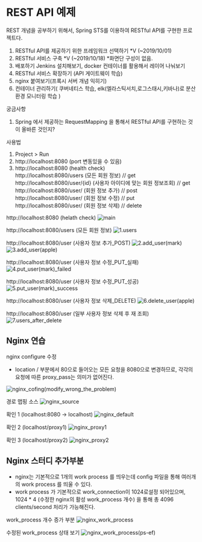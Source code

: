 # REST API 예제

REST 개념을 공부하기 위해서, Spring STS를 이용하여 RESTful API를 구현한 프로젝트다.


1. RESTful API를 제공하기 위한 프레임워크 선택하기 *V (~2019/10/01)
2. RESTful 서비스 구축 *V (~2019/10/18) *화면단 구성이 없음.
3. 배포하기 Jenkins 설치해보기, docker 컨테이너를 활용해서 레이어 나눠보기
4. RESTful 서비스 확장하기 (API 게이트웨이 학습)
5. nginx 붙여보기(프록시 서버 개념 익히기)
6. 컨테이너 관리하기( 쿠버네티스 학습, elk(엘라스틱서치,로그스태시,키바나)로 분산 환경 모니터링 학습 )


궁금사항
1. Spring 에서 제공하는 RequestMapping 을 통해서 RESTful API를 구현하는 것이 올바른 것인지?


사용법
1. Project > Run
2. http://localhost:8080 (port 변동있을 수 있음)
3. http://localhost:8080 (health check)  
   http://localhost:8080/users (모든 회원 정보) // get  
   http://localhost:8080/user/{id} (사용자 아이디에 맞는 회원 정보조회) // get  
   http://localhost:8080/user/ (회원 정보 추가) // post  
   http://localhost:8080/user/ (회원 정보 수정) // put  
   http://localhost:8080/user/ (회원 정보 삭제) // delete

http://localhost:8080 (helath check)
![main](./screenshot/0.main.png)   

http://localhost:8080/users (모든 회원 정보)
![1.users](./screenshot/1.users.png)

http://localhost:8080/user (사용자 정보 추가_POST)
![2.add_user(mark)](./screenshot/2.add_user(mark).png)
![3.add_user(apple)](./screenshot/3.add_user(apple).png)

http://localhost:8080/user (사용자 정보 수정_PUT_실패)
![4.put_user(mark)_failed](./screenshot/4.put_user(mark)_failed.png)

http://localhost:8080/user (사용자 정보 수정_PUT_성공)
![5.put_user(mark)_success](./screenshot/5.put_user(mark)_success.png)

http://localhost:8080/user (사용자 정보 삭제_DELETE)
![6.delete_user(apple)](./screenshot/6.delete_user(apple).png)

http://localhost:8080/user (일부 사용자 정보 삭제 후 재 조회)
![7.users_after_delete](./screenshot/7.users_after_delete.png)

Nginx 연습
----------

nginx configure 수정
- location / 부분에서 80으로 들어오는 모든 요청을 8080으로 변경하므로, 각각의 요청에 따른 proxy_pass는 의미가 없어진다.

![nginx_cofing(modify_wrong_the_problem)](./screenshot/nginx_cofing(modify_wrong_the_problem).png)

경로 맵핑 소스
![nginx_source](./screenshot/nginx_source.png)

확인 1 (localhost:8080 -> localhost)
![nginx_default](./screenshot/nginx_default.png)

확인 2 (localhost/proxy1)
![nginx_proxy1](./screenshot/nginx_proxy1.png)

확인 3 (localhost/proxy2)
![nginx_proxy2](./screenshot/nginx_proxy2.png) 


Nginx 스터디 추가부분
-----------

- nginx는 기본적으로 1개의 work process 를 띄우는데 config 파일을 통해 여러개의 work process 를 띄울 수 있다.
- work process 가 기본적으로 work_connection이 1024로설정 되어있으며, 1024 * 4 (수정한 nginx의 활성 work_process 개수) 을 통해 총 4096 clients/second 처리가 가능해진다.

work_process 개수 증가 부분
![nginx_work_process](./screenshot/nginx_work_process.png)

수정된 work_process 상태 보기
![nginx_work_process(ps-ef)](./screenshot/nginx_work_process(ps-ef).png)

